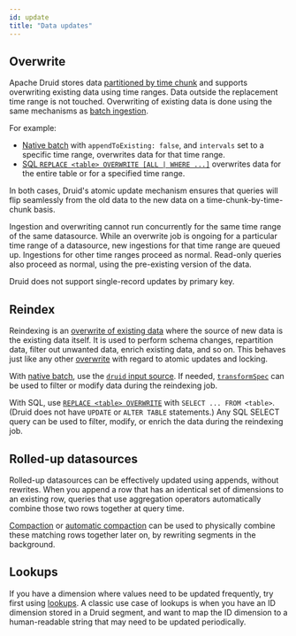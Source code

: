 ```yaml
---
id: update
title: "Data updates"
---
```


<!--
  ~ Licensed to the Apache Software Foundation (ASF) under one
  ~ or more contributor license agreements.  See the NOTICE file
  ~ distributed with this work for additional information
  ~ regarding copyright ownership.  The ASF licenses this file
  ~ to you under the Apache License, Version 2.0 (the
  ~ "License"); you may not use this file except in compliance
  ~ with the License.  You may obtain a copy of the License at
  ~
  ~   http://www.apache.org/licenses/LICENSE-2.0
  ~
  ~ Unless required by applicable law or agreed to in writing,
  ~ software distributed under the License is distributed on an
  ~ "AS IS" BASIS, WITHOUT WARRANTIES OR CONDITIONS OF ANY
  ~ KIND, either express or implied.  See the License for the
  ~ specific language governing permissions and limitations
  ~ under the License.
  -->

## Overwrite

Apache Druid stores data [partitioned by time chunk](../design/architecture.md#datasources-and-segments) and supports
overwriting existing data using time ranges. Data outside the replacement time range is not touched. Overwriting of
existing data is done using the same mechanisms as [batch ingestion](../ingestion/index.md#batch).

For example:

- [Native batch](../ingestion/native-batch.md) with `appendToExisting: false`, and `intervals` set to a specific
  time range, overwrites data for that time range.
- [SQL `REPLACE <table> OVERWRITE [ALL | WHERE ...]`](../multi-stage-query/reference.md#replace) overwrites data for
  the entire table or for a specified time range.

In both cases, Druid's atomic update mechanism ensures that queries will flip seamlessly from the old data to the new
data on a time-chunk-by-time-chunk basis.

Ingestion and overwriting cannot run concurrently for the same time range of the same datasource. While an overwrite job
is ongoing for a particular time range of a datasource, new ingestions for that time range are queued up. Ingestions for
other time ranges proceed as normal. Read-only queries also proceed as normal, using the pre-existing version of the
data.

Druid does not support single-record updates by primary key.

## Reindex

Reindexing is an [overwrite of existing data](#overwrite) where the source of new data is the existing data itself. It
is used to perform schema changes, repartition data, filter out unwanted data, enrich existing data, and so on. This
behaves just like any other [overwrite](#overwrite) with regard to atomic updates and locking.

With [native batch](../ingestion/native-batch.md), use the [`druid` input
source](../ingestion/native-batch-input-source.md#druid-input-source). If needed,
[`transformSpec`](../ingestion/ingestion-spec.md#transformspec) can be used to filter or modify data during the
reindexing job.

With SQL, use [`REPLACE <table> OVERWRITE`](../multi-stage-query/reference.md#replace) with `SELECT ... FROM <table>`.
(Druid does not have `UPDATE` or `ALTER TABLE` statements.) Any SQL SELECT query can be used to filter,
modify, or enrich the data during the reindexing job.

## Rolled-up datasources

Rolled-up datasources can be effectively updated using appends, without rewrites. When you append a row that has an
identical set of dimensions to an existing row, queries that use aggregation operators automatically combine those two
rows together at query time.

[Compaction](compaction.md) or [automatic compaction](automatic-compaction.md) can be used to physically combine these
matching rows together later on, by rewriting segments in the background.

## Lookups

If you have a dimension where values need to be updated frequently, try first using [lookups](../querying/lookups.md). A
classic use case of lookups is when you have an ID dimension stored in a Druid segment, and want to map the ID dimension to a
human-readable string that may need to be updated periodically.
